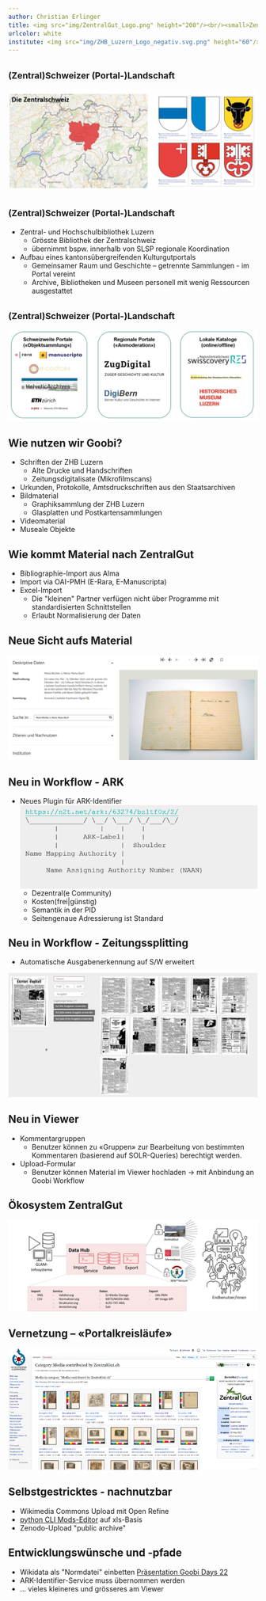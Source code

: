 ```yaml
---
author: Christian Erlinger
title: <img src="img/ZentralGut_Logo.png" height="200"/><br/><small>ZentralGut.ch - Zentralschweizer OpenGLAM-Portal</small>
urlcolor: white
institute: <img src="img/ZHB_Luzern_Logo_negativ.svg.png" height="60"/><br/><small>AG Goobi - 23.03.2023</small><br/><img src="img/CC_BY_icon.svg.png" width="100px"/>
---
```


## <small>(Zentral)Schweizer (Portal-)Landschaft</small>
 <img src="img/2023_03_ZentralSchweiz.jpg"/>

## <small>(Zentral)Schweizer (Portal-)Landschaft</small>

* Zentral- und Hochschulbibliothek Luzern
  * Grösste Bibliothek der Zentralschweiz
  * übernimmt bspw. innerhalb von SLSP regionale Koordination
* Aufbau eines kantonsübergreifenden Kulturgutportals
  * Gemeinsamer Raum und Geschichte – getrennte Sammlungen - im Portal vereint
  * Archive, Bibliotheken und Museen personell mit wenig Ressourcen ausgestattet

## <small>(Zentral)Schweizer (Portal-)Landschaft</small>
 <img src="img/2023_03_Portale.jpg"/>

## Wie nutzen wir Goobi?

* Schriften der ZHB Luzern
  * Alte Drucke und Handschriften
  * Zeitungsdigitalisate (Mikrofilmscans)
* Urkunden, Protokolle, Amtsdruckschriften aus den Staatsarchiven
* Bildmaterial
  * Graphiksammlung der ZHB Luzern
  * Glasplatten und Postkartensammlungen
* Videomaterial
* Museale Objekte

## Wie kommt Material nach ZentralGut

* Bibliographie-Import aus Alma
* Import via OAI-PMH (E-Rara, E-Manuscripta)
* Excel-Import
  * Die "kleinen" Partner verfügen nicht über Programme mit standardisierten Schnittstellen
  * Erlaubt Normalisierung der Daten

## Neue Sicht aufs Material
 <img src="img/2023_03_Menuplan.png"/>

## Neu in Workflow - ARK

* Neues Plugin für ARK-Identifier  <img src="img/2023_03_ARK.png" style="float:right;"/>
  * Dezentral(e Community)
  * Kosten(frei|günstig)
  * Semantik in der PID
  * Seitengenaue Adressierung ist Standard

## Neu in Workflow - Zeitungssplitting

* Automatische Ausgabenerkennung auf S/W erweitert
<img src="img/2023_03_Tagblatt.JPG"/>

## Neu in Viewer

* Kommentargruppen
  * Benutzer können zu «Gruppen» zur Bearbeitung von bestimmten Kommentaren (basierend auf SOLR-Queries) berechtigt werden.
* Upload-Formular
  * Benutzer können Material im Viewer hochladen -> mit Anbindung an Goobi Workflow 

## Ökosystem ZentralGut
<img src="img/2023_03_ZentralGutEcoSystem.png"/>

## Vernetzung – «Portalkreisläufe»
<img src="img/2023_03_ZentralGutCommons.png"/>

## Selbstgestricktes - nachnutzbar
* Wikimedia Commons Upload mit Open Refine
* [python CLI Mods-Editor](https://gitlab.com/zhbluzern/goobi-pycli-mods-editor) auf xls-Basis
* Zenodo-Upload "public archive"

## Entwicklungswünsche und -pfade
* Wikidata als "Normdatei" einbetten [Präsentation Goobi Days 22](https://zhbluzern.github.io/slides/2022_09_Goobi_Days_Wikidata)
* ARK-Identifier-Service muss übernommen werden
* ... vieles kleineres und grösseres am Viewer